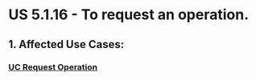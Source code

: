 # US 5.1.16 - To request an operation.

## 1. Affected Use Cases:

### [UC Request Operation](../../../UCs/RequestOperation/readme.md)